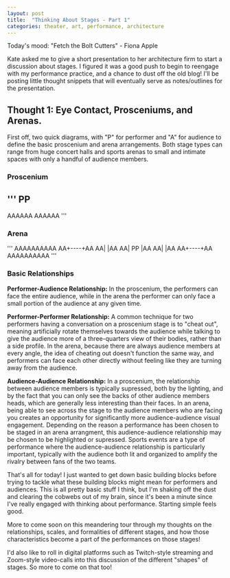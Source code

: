 ```yaml
---
layout: post
title:  "Thinking About Stages - Part 1"
categories: theater, art, performance, architecture
---
```


Today's mood: "Fetch the Bolt Cutters" - Fiona Apple

Kate asked me to give a short presentation to her architecture firm to start a discussion about stages. I figured it was a good push to begin to reengage with my performance practice, and a chance to dust off the old blog! I'll be posting little thought snippets that will eventually serve as notes/outlines for the presentation.

## Thought 1: Eye Contact, Prosceniums, and Arenas.

First off, two quick diagrams, with "P" for performer and "A" for audience to define the basic proscenium and arena arrangements. Both stage types can range from huge concert halls and sports arenas to small and intimate spaces with only a handful of audience members.

### Proscenium

'''
  PP
------
AAAAAA
AAAAAA
'''

### Arena

'''
AAAAAAAAAA
AA+----+AA
AA|    |AA
AA| PP |AA
AA|    |AA
AA+----+AA
AAAAAAAAAA
'''

### Basic Relationships

**Performer-Audience Relationship:** In the proscenium, the performers can face the entire audience, while in the arena the performer can only face a small portion of the audience at any given time.

**Performer-Performer Relationship:** A common technique for two performers having a conversation on a proscenium stage is to "cheat out", meaning artificially rotate themselves towards the audience while talking to give the audience more of a three-quarters view of their bodies, rather than a side profile. In the arena, because there are always audience members at every angle, the idea of cheating out doesn't function the same way, and performers can face each other directly without feeling like they are turning away from the audience.

**Audience-Audience Relationship:** In a proscenium, the relationship between audience members is typically supressed, both by the lighting, and by the fact that you can only see the backs of other audience members heads, which are generally less interesting than their faces. In an arena, being able to see across the stage to the audience members who are facing you creates an opportunity for significantly more audience-audience visual engagement. Depending on the reason a performance has been chosen to be staged in an arena arrangment, this audience-audience relationship may be chosen to be highlighted or supressed. Sports events are a type of performance where the audience-audience relationship is particularly important, typically with the audience both lit and organized to amplify the rivalry between fans of the two teams.

That's all for today! I just wanted to get down basic building blocks before trying to tackle what these building blocks might mean for performers and audiences. This is all pretty basic stuff I think, but I'm shaking off the dust and clearing the cobwebs out of my brain, since it's been a minute since I've really engaged with thinking about performance. Starting simple feels good.

More to come soon on this meandering tour through my thoughts on the relationships, scales, and formalities of different stages, and how those characteristics become a part of the performances on those stages!

I'd also like to roll in digital platforms such as Twitch-style streaming and Zoom-style video-calls into this discussion of the different "shapes" of stages. So more to come on that too!